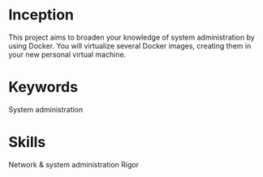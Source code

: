 # Inception
This project aims to broaden your knowledge of system administration by using Docker. You will virtualize several Docker images, creating them in your new personal virtual machine.

# Keywords
System administration 

# Skills
Network & system administration 
Rigor 
